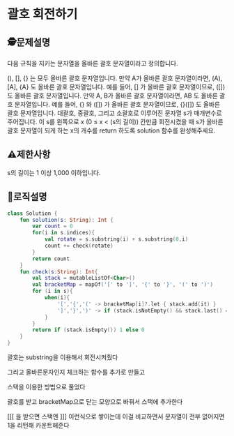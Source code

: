 괄호 회전하기
=
## 🕵️문제설명
다음 규칙을 지키는 문자열을 올바른 괄호 문자열이라고 정의합니다.

(), [], {} 는 모두 올바른 괄호 문자열입니다.
만약 A가 올바른 괄호 문자열이라면, (A), [A], {A} 도 올바른 괄호 문자열입니다. 예를 들어, [] 가 올바른 괄호 문자열이므로, ([]) 도 올바른 괄호 문자열입니다.
만약 A, B가 올바른 괄호 문자열이라면, AB 도 올바른 괄호 문자열입니다. 예를 들어, {} 와 ([]) 가 올바른 괄호 문자열이므로, {}([]) 도 올바른 괄호 문자열입니다.
대괄호, 중괄호, 그리고 소괄호로 이루어진 문자열 s가 매개변수로 주어집니다. 이 s를 왼쪽으로 x (0 ≤ x < (s의 길이)) 칸만큼 회전시켰을 때 s가 올바른 괄호 문자열이 되게 하는 x의 개수를 return 하도록 solution 함수를 완성해주세요.
## ⚠️제한사항

s의 길이는 1 이상 1,000 이하입니다.


## 🔎로직설명
```kotlin
class Solution {
    fun solution(s: String): Int {
        var count = 0
        for(i in s.indices){
            val rotate = s.substring(i) + s.substring(0,i)
            count += check(rotate)
        }
        return count
    }
    fun check(s:String): Int{
        val stack = mutableListOf<Char>()
        val bracketMap = mapOf('[' to ']', '{' to '}', '(' to ')')
        for (i in s){
            when(i){
                '[','{','(' -> bracketMap[i]?.let { stack.add(it) }
                ']','}',')' -> if (stack.isNotEmpty() && stack.last() == i) stack.removeLast() else return 0
            }
        }
        return if (stack.isEmpty()) 1 else 0
    }
}
```
괄호는 substring을 이용해서 회전시켜줬다

그리고 올바른문자인지 체크하는 함수를 추가로 만들고

스택을 이용한 방법으로 풀었다

괄호를 받고 bracketMap으로 닫는 모양으로 바꿔서 스택에 추가한다

[[[ 을 받으면 스택엔 ]]] 이런식으로 쌓이는데 이걸 비교하면서 문자열이 전부 없어지면 1을 리턴해 카운트해준다